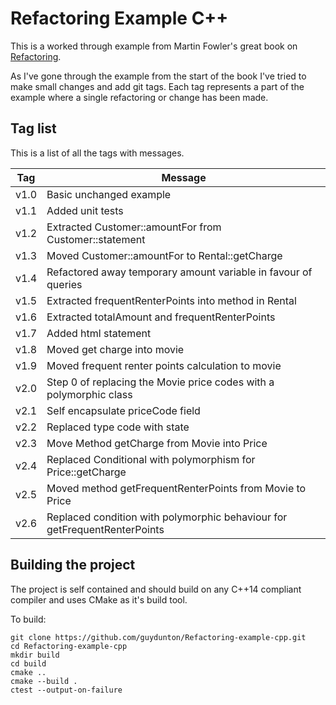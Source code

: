 # Refactoring Example C++

This is a worked through example from Martin Fowler's great book on [Refactoring](https://martinfowler.com/books/refactoring.html).

As I've gone through the example from the start of the book I've tried to make small changes and add git tags. Each tag represents a part of the example where a single refactoring or change has been made.

## Tag list

This is a list of all the tags with messages.

| Tag  | Message                                                                   |
| ---- | ------------------------------------------------------------------------- |
| v1.0 | Basic unchanged example                                                   |
| v1.1 | Added unit tests                                                          |
| v1.2 | Extracted Customer::amountFor from Customer::statement                    |
| v1.3 | Moved Customer::amountFor to Rental::getCharge                            |
| v1.4 | Refactored away temporary amount variable in favour of queries            |
| v1.5 | Extracted frequentRenterPoints into method in Rental                      |
| v1.6 | Extracted totalAmount and frequentRenterPoints                            |
| v1.7 | Added html statement                                                      |
| v1.8 | Moved get charge into movie                                               |
| v1.9 | Moved frequent renter points calculation to movie                         |
| v2.0 | Step 0 of replacing the Movie price codes with a polymorphic class        |
| v2.1 | Self encapsulate priceCode field                                          |
| v2.2 | Replaced type code with state                                             |
| v2.3 | Move Method getCharge from Movie into Price                               |
| v2.4 | Replaced Conditional with polymorphism for Price::getCharge               |
| v2.5 | Moved method getFrequentRenterPoints from Movie to Price                  |
| v2.6 | Replaced condition with polymorphic behaviour for getFrequentRenterPoints |

## Building the project
The project is self contained and should build on any C++14 compliant compiler and uses CMake as it's build tool.

To build:

```
git clone https://github.com/guydunton/Refactoring-example-cpp.git
cd Refactoring-example-cpp
mkdir build
cd build
cmake ..
cmake --build .
ctest --output-on-failure
```
